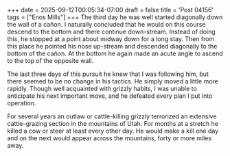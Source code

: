 +++
date = 2025-09-12T00:05:34-07:00
draft = false
title = 'Post 04156'
tags = ["Enos Mills"]
+++
The third day he was well started diagonally down the wall of a cañon. I naturally concluded that he would on this course descend to the bottom and there continue down-stream. Instead of doing this, he stopped at a point about midway down for a long stay. Then from this place he pointed his nose up-stream and descended diagonally to the bottom of the cañon. At the bottom he again made an acute angle to ascend to the top of the opposite wall.

The last three days of this pursuit he knew that I was following him, but there seemed to be no change in his tactics. He simply moved a little more rapidly. Though well acquainted with grizzly habits, I was unable to anticipate his next important move, and he defeated every plan I put into operation.

For several years an outlaw or cattle-killing grizzly terrorized an extensive cattle-grazing section in the mountains of Utah. For months at a stretch he killed a cow or steer at least every other day. He would make a kill one day and on the next would appear across the mountains, forty or more miles away.
